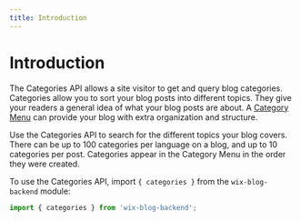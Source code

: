 ```yaml
---
title: Introduction
---
```


# Introduction


The Categories API allows a site visitor to get and query blog categories.
Categories allow you to sort your blog posts into different topics. They give your 
readers a general idea of what your blog posts are about. 
A [Category Menu](https://support.wix.com/en/article/wix-blog-adding-and-customizing-a-category-menu) can provide your blog with extra organization and structure.

Use the Categories API to search for the different topics your blog covers.  
There can be up to 100 categories per language on a blog, and up to 10 categories per post. 
Categories appear in the Category Menu in the order they were created. 

To use the Categories API, import `{ categories }` from the `wix-blog-backend` module:

```javascript
import { categories } from 'wix-blog-backend';
```
